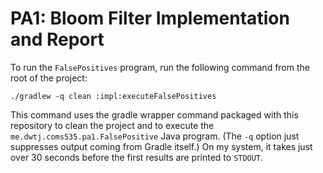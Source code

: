 # PA1: Bloom Filter Implementation and Report

To run the `FalsePositives` program, run the following command from the root of
the project:

    ./gradlew -q clean :impl:executeFalsePositives

This command uses the gradle wrapper command packaged with this repository to
clean the project and to execute the `me.dwtj.coms535.pa1.FalsePositive` Java
program. (The `-q` option just suppresses output coming from Gradle itself.)
On my system, it takes just over 30 seconds before the first results are printed
to `STDOUT`.
